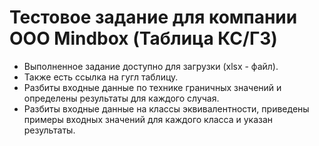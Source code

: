 # Тестовое задание для компании ООО Mindbox (Таблица КС/ГЗ)
- Выполненное задание доступно для загрузки (xlsx - файл).
- Также есть ссылка на гугл таблицу.
- Разбиты входные данные по технике граничных значений и определены результаты для каждого случая.
- Разбиты входные данные на классы эквивалентности, приведены примеры входных значений для каждого класса и указан результаты.